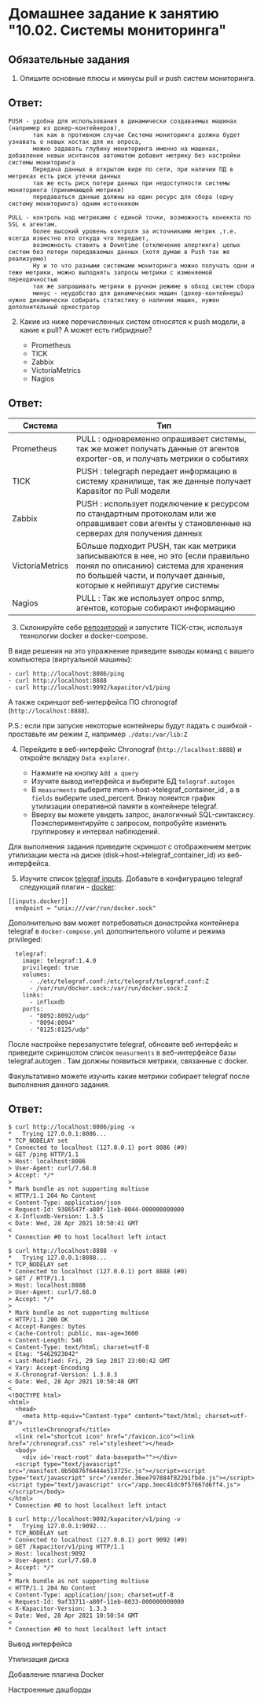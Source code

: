 # Домашнее задание к занятию "10.02. Системы мониторинга"

## Обязательные задания

1. Опишите основные плюсы и минусы pull и push систем мониторинга.

## Ответ:

```
PUSH - удобна для использования в динамически создаваемых машинах (например из докер-контейнеров), 
       так как в противном случае Система мониторинга должна будет узнавать о новых хостах для их опроса,
       можно задавать глубину мониторинга именно на машинах, добавление новых иснтансов автоматом добавит метрику без настройки системы мониторинга
       Передача данных в открытом виде по сети, при наличии ПД в метриках есть риск утечки данных
       так же есть риск потери данных при недоступности системы мониторинга (принимающей метрики)
       передаваться данные должны на один ресурс для сбора (одну систему мониторинга) одним источником

PULL - контроль над метриками с единой точки, возможность конеккта по SSL к агентам.
       более высокий уровень контроля за источниками метрик ,т.е. всегда известно кто откуда что передает,
       возможность ставить в Downtime (отключение алертинга) целых систем без потери передаваемых данных (хотя думаю в Push так же реализуемо)
       Ну и то что разными системами мониторинга можно получать одни и теже метрики, можно выподнять запросы метрики с изменяемой переодичностью 
       так же запрашивать метрики в ручном режиме в обход систем сбора 
       минус - неудобство для динамических машин (докер-контейнеры) нужно динамически собирать статистику о наличии машин, нужен дополнительный оркестратор
```

2. Какие из ниже перечисленных систем относятся к push модели, а какие к pull? А может есть гибридные?

    - Prometheus 
    - TICK
    - Zabbix
    - VictoriaMetrics
    - Nagios

## Ответ:


|Система |Тип |
| ------ | -- |
|Prometheus | PULL : одновременно опрашивает системы, так же может получать данные от агентов exporter-ов, и получать метрики о событиях
|TICK | PUSH : telegraph передает информацию в систему хранилище, так же данные получает Kapasitor по Pull модели
|Zabbix | PUSH : использует подключение к ресурсом по стандартным протоколам или же оправшивает сови агенты у становленные на серверах для получения данных
|VictoriaMetrics | БОльше подходит PUSH, так как метрики записываются в нее, но это (если правильно понял по описанию) система для хранения по большей части, и получает данные, которые к нейпишут другие системы
|Nagios | PULL : Так же использует опрос snmp, агентов, которые собирают информацию

3. Склонируйте себе [репозиторий](https://github.com/influxdata/sandbox/tree/master) и запустите TICK-стэк, 
используя технологии docker и docker-compose.

В виде решения на это упражнение приведите выводы команд с вашего компьютера (виртуальной машины):

    - curl http://localhost:8086/ping
    - curl http://localhost:8888
    - curl http://localhost:9092/kapacitor/v1/ping

А также скриншот веб-интерфейса ПО chronograf (`http://localhost:8888`). 

P.S.: если при запуске некоторые контейнеры будут падать с ошибкой - проставьте им режим `Z`, например
`./data:/var/lib:Z`

4. Перейдите в веб-интерфейс Chronograf (`http://localhost:8888`) и откройте вкладку `Data explorer`.

    - Нажмите на кнопку `Add a query`
    - Изучите вывод интерфейса и выберите БД `telegraf.autogen`
    - В `measurments` выберите mem->host->telegraf_container_id , а в `fields` выберите used_percent. 
    Внизу появится график утилизации оперативной памяти в контейнере telegraf.
    - Вверху вы можете увидеть запрос, аналогичный SQL-синтаксису. 
    Поэкспериментируйте с запросом, попробуйте изменить группировку и интервал наблюдений.

Для выполнения задания приведите скриншот с отображением метрик утилизации места на диске 
(disk->host->telegraf_container_id) из веб-интерфейса.

5. Изучите список [telegraf inputs](https://github.com/influxdata/telegraf/tree/master/plugins/inputs). 
Добавьте в конфигурацию telegraf следующий плагин - [docker](https://github.com/influxdata/telegraf/tree/master/plugins/inputs/docker):
```
[[inputs.docker]]
  endpoint = "unix:///var/run/docker.sock"
```

Дополнительно вам может потребоваться донастройка контейнера telegraf в `docker-compose.yml` дополнительного volume и 
режима privileged:
```
  telegraf:
    image: telegraf:1.4.0
    privileged: true
    volumes:
      - ./etc/telegraf.conf:/etc/telegraf/telegraf.conf:Z
      - /var/run/docker.sock:/var/run/docker.sock:Z
    links:
      - influxdb
    ports:
      - "8092:8092/udp"
      - "8094:8094"
      - "8125:8125/udp"
```

После настройке перезапустите telegraf, обновите веб интерфейс и приведите скриншотом список `measurments` в 
веб-интерфейсе базы telegraf.autogen . Там должны появиться метрики, связанные с docker.

Факультативно можете изучить какие метрики собирает telegraf после выполнения данного задания.

## Ответ:

```
$ curl http://localhost:8086/ping -v
*   Trying 127.0.0.1:8086...
* TCP_NODELAY set
* Connected to localhost (127.0.0.1) port 8086 (#0)
> GET /ping HTTP/1.1
> Host: localhost:8086
> User-Agent: curl/7.68.0
> Accept: */*
> 
* Mark bundle as not supporting multiuse
< HTTP/1.1 204 No Content
< Content-Type: application/json
< Request-Id: 9386547f-a80f-11eb-8044-000000000000
< X-Influxdb-Version: 1.3.5
< Date: Wed, 28 Apr 2021 10:50:41 GMT
< 
* Connection #0 to host localhost left intact

$ curl http://localhost:8888 -v
*   Trying 127.0.0.1:8888...
* TCP_NODELAY set
* Connected to localhost (127.0.0.1) port 8888 (#0)
> GET / HTTP/1.1
> Host: localhost:8888
> User-Agent: curl/7.68.0
> Accept: */*
> 
* Mark bundle as not supporting multiuse
< HTTP/1.1 200 OK
< Accept-Ranges: bytes
< Cache-Control: public, max-age=3600
< Content-Length: 546
< Content-Type: text/html; charset=utf-8
< Etag: "5462923042"
< Last-Modified: Fri, 29 Sep 2017 23:00:42 GMT
< Vary: Accept-Encoding
< X-Chronograf-Version: 1.3.8.3
< Date: Wed, 28 Apr 2021 10:50:48 GMT
< 
<!DOCTYPE html>
<html>
  <head>
    <meta http-equiv="Content-type" content="text/html; charset=utf-8"/>
    <title>Chronograf</title>
  <link rel="shortcut icon" href="/favicon.ico"><link href="/chronograf.css" rel="stylesheet"></head>
  <body>
    <div id='react-root' data-basepath=""></div>
  <script type="text/javascript" src="/manifest.0b50876f6444e513725c.js"></script><script type="text/javascript" src="/vendor.36ee797884f822b1fbde.js"></script><script type="text/javascript" src="/app.3eec41dc0f57667d6ff4.js"></script></body>
</html>
* Connection #0 to host localhost left intact

$ curl http://localhost:9092/kapacitor/v1/ping -v
*   Trying 127.0.0.1:9092...
* TCP_NODELAY set
* Connected to localhost (127.0.0.1) port 9092 (#0)
> GET /kapacitor/v1/ping HTTP/1.1
> Host: localhost:9092
> User-Agent: curl/7.68.0
> Accept: */*
> 
* Mark bundle as not supporting multiuse
< HTTP/1.1 204 No Content
< Content-Type: application/json; charset=utf-8
< Request-Id: 9af33711-a80f-11eb-8033-000000000000
< X-Kapacitor-Version: 1.3.3
< Date: Wed, 28 Apr 2021 10:50:54 GMT
< 
* Connection #0 to host localhost left intact

```

Вывод интерфейса
<img src="./img/1.png" alt="">

Утилизация диска
<img src="./img/2.png" alt="">

Добавление плагина Docker
<img src="./img/3.png" alt="">

Настроенные дашборды
<img src="./img/4.png" alt="">
